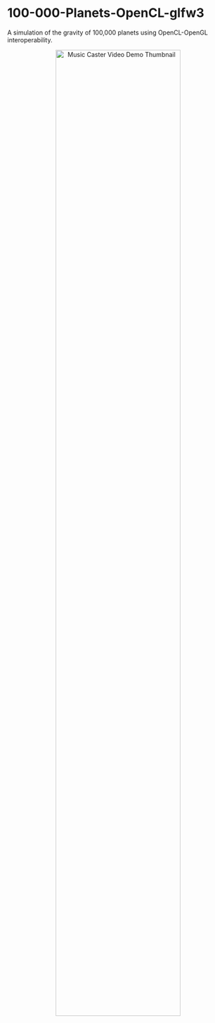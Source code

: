 # 100-000-Planets-OpenCL-glfw3
A simulation of the gravity of 100,000 planets using OpenCL-OpenGL interoperability.
<a href="https://youtu.be/5xwHkLPgvtQ" title="Music Caster Video Demo">
  <p align="center">
    <img width="75%" src="https://img.youtube.com/vi/5xwHkLPgvtQ/maxresdefault.jpg" alt="Music Caster Video Demo Thumbnail"/>
  </p>
</a>
